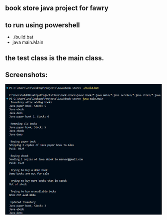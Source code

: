## book store java project for fawry

## to run using powershell
- ./build.bat 
- java main.Main

## the test class is the main class.

## Screenshots:
![alt text](image.png)
